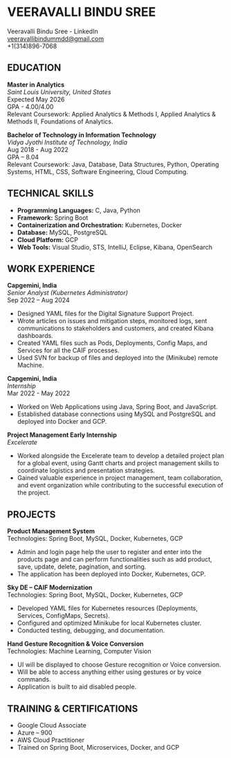 # VEERAVALLI BINDU SREE

Veeravalli Bindu Sree - LinkedIn  
veeravallibindummdd@gmail.com  
+1(314)896-7068

## EDUCATION

**Master in Analytics**  
*Saint Louis University, United States*  
Expected May 2026  
GPA - 4.00/4.00  
Relevant Coursework: Applied Analytics & Methods I, Applied Analytics & Methods II, Foundations of Analytics.

**Bachelor of Technology in Information Technology**  
*Vidya Jyothi Institute of Technology, India*  
Aug 2018 - Aug 2022  
GPA – 8.04  
Relevant Coursework: Java, Database, Data Structures, Python, Operating Systems, HTML, CSS, Software Engineering, Cloud Computing.

## TECHNICAL SKILLS

- **Programming Languages:** C, Java, Python
- **Framework:** Spring Boot
- **Containerization and Orchestration:** Kubernetes, Docker
- **Database:** MySQL, PostgreSQL
- **Cloud Platform:** GCP
- **Web Tools:** Visual Studio, STS, IntelliJ, Eclipse, Kibana, OpenSearch

## WORK EXPERIENCE

**Capgemini, India**  
*Senior Analyst (Kubernetes Administrator)*  
Sep 2022 – Aug 2024  
- Designed YAML files for the Digital Signature Support Project.
- Wrote articles on issues and mitigation steps, monitored logs, sent communications to stakeholders and customers, and created Kibana dashboards.
- Created YAML files such as Pods, Deployments, Config Maps, and Services for all the CAIF processes.
- Used SVN for backup of files and deployed into the (Minikube) remote Machine.

**Capgemini, India**  
*Internship*  
Mar 2022 - May 2022  
- Worked on Web Applications using Java, Spring Boot, and JavaScript.
- Established database connections using MySQL and PostgreSQL and deployed into Docker and GCP.

**Project Management Early Internship**  
*Excelerate*  
- Worked alongside the Excelerate team to develop a detailed project plan for a global event, using Gantt charts and project management skills to coordinate logistics and presentation strategies.
- Gained valuable experience in project management, team collaboration, and event organization while contributing to the successful execution of the project.

## PROJECTS

**Product Management System**  
Technologies: Spring Boot, MySQL, Docker, Kubernetes, GCP  
- Admin and login page help the user to register and enter into the products page and can perform functionalities such as add product, save, update, delete, pagination, and sorting.
- The application has been deployed into Docker, Kubernetes, GCP.

**Sky DE – CAIF Modernization**  
Technologies: Spring Boot, MySQL, Docker, Kubernetes, GCP  
- Developed YAML files for Kubernetes resources (Deployments, Services, ConfigMaps, Secrets).
- Configured and optimized Minikube for local Kubernetes cluster.
- Conducted testing, debugging, and documentation.

**Hand Gesture Recognition & Voice Conversion**  
Technologies: Machine Learning, Computer Vision  
- UI will be displayed to choose Gesture recognition or Voice conversion.
- Will be able to access anything either using gestures or by voice commands.
- Application is built to aid disabled people.

## TRAINING & CERTIFICATIONS

- Google Cloud Associate
- Azure – 900
- AWS Cloud Practitioner
- Trained on Spring Boot, Microservices, Docker, and GCP

